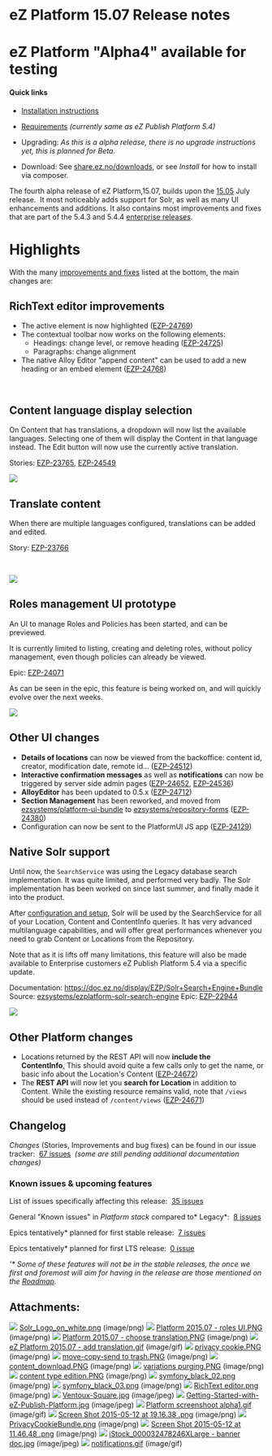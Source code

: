 #  eZ Platform 15.07 Release notes

# eZ Platform "Alpha4" available for testing

#### Quick links

-   [Installation instructions](https://github.com/ezsystems/ezplatform/blob/v0.10.0/INSTALL.md)[](https://github.com/ezsystems/ezplatform/blob/v15.05/INSTALL.md)
-   [Requirements](https://doc.ez.no/display/TMPA/Requirements+5.4) *(currently same as eZ Publish Platform 5.4)*
-   Upgrading: *As this is a alpha release, there is no upgrade instructions yet, this is planned for Beta.*

-   Download: See [share.ez.no/downloads](http://share.ez.no/downloads/downloads/ez-platform-15.07), or see *Install* for how to install via composer.

The fourth alpha release of eZ Platform,15.07, builds upon the [15.05](eZ-Platform-15.05-Release-notes_31429968.html) July release.  It most noticeably adds support for Solr, as well as many UI enhancements and additions. It also contains most improvements and fixes that are part of the 5.4.3 and 5.4.4 [enterprise releases](http://ez.no/Products/The-eZ-Publish-Platform).

# Highlights

With the many [improvements and fixes](#eZPlatform15.07Releasenotes-changelog) listed at the bottom, the main changes are:

## RichText editor improvements

-   The active element is now highlighted ([EZP-24769](https://jira.ez.no/browse/EZP-24769))
-   The contextual toolbar now works on the following elements:
    -   Headings: change level, or remove heading ([EZP-24725](https://jira.ez.no/browse/EZP-24725))
    -   Paragraphs: change alignment
-   The native Alloy Editor "append content" can be used to add a new heading or an embed element ([EZP-24768](https://jira.ez.no/browse/EZP-24768))

 

## Content language display selection

On Content that has translations, a dropdown will now list the available languages. Selecting one of them will display the Content in that language instead. The Edit button will now use the currently active translation.

Stories: [EZP-23765](https://jira.ez.no/browse/EZP-23765), [EZP-24549](https://jira.ez.no/browse/EZP-24549)

![](attachments/31429990/31429972.png)

## Translate content

When there are multiple languages configured, translations can be added and edited.

Story: [EZP-23766](https://jira.ez.no/browse/EZP-23766)

 

![](attachments/31429990/31429973.gif)

## Roles management UI prototype

An UI to manage Roles and Policies has been started, and can be previewed.

It is currently limited to listing, creating and deleting roles, without policy management, even though policies can already be viewed.

Epic: [EZP-24071](https://jira.ez.no/browse/EZP-24071)

As can be seen in the epic, this feature is being worked on, and will quickly evolve over the next weeks.

![](attachments/31429990/31429971.png)

## Other UI changes

-   **Details of locations** can now be viewed from the backoffice: content id, creator, modification date, remote id... ([EZP-24512](https://jira.ez.no/browse/EZP-24512))
-   **Interactive confirmation messages** as well as **notifications** can now be triggered by server side admin pages ([EZP-24652](https://jira.ez.no/browse/EZP-24652), [EZP-24536](https://jira.ez.no/browse/EZP-24536))
-   **AlloyEditor** has been updated to 0.5.x ([EZP-24712](https://jira.ez.no/browse/EZP-24712))
-   **Section Management** has been reworked, and moved from [ezsystems/platform-ui-bundle](https://github.com/ezsystems/PlaformUIBundle) to [ezsystems/repository-forms](https://github.com/ezsystems/repository-forms) ([EZP-24380](https://jira.ez.no/browse/EZP-24380))
-   Configuration can now be sent to the PlatformUI JS app ([EZP-24129](https://jira.ez.no/browse/EZP-24129))

## Native Solr support

Until now, the `SearchService` was using the Legacy database search implementation. It was quite limited, and performed very badly. The Solr implementation has been worked on since last summer, and finally made it into the product.

After [configuration and setup](https://doc.ez.no/display/EZP/Solr+Search+Engine+Bundle#SolrSearchEngineBundle-HowtosetupSolrSearchengine), Solr will be used by the SearchService for all of your Location, Content and ContentInfo queries. It has very advanced multilanguage capabilities, and will offer great performances whenever you need to grab Content or Locations from the Repository. 

Note that as it is lifts off many limitations, this feature will also be made available to Enterprise customers eZ Publish Platform 5.4 via a specific update.

Documentation: [https://doc.ez.no/display/EZP/Solr+Search+Engine+Bundle
](https://doc.ez.no/display/EZP/Solr+Search+Engine+Bundle)Source: [ezsystems/ezplatform-solr-search-engine](https://github.com/ezsystems/ezplatform-solr-search-engine)
Epic: [EZP-22944](https://jira.ez.no/browse/EZP-22944)

![](attachments/31429990/31429970.png)

## Other Platform changes

-   Locations returned by the REST API will now **include the ContentInfo**[.](https://jira.ez.no/browse/EZP-24672) This should avoid quite a few calls only to get the name, or basic info about the Location's Content ([EZP-24672](https://jira.ez.no/browse/EZP-24672))
-   The **REST API** will now let you **search for Location** in addition to Content. While the existing resource remains valid, note that `/views` should be used instead of `/content/views` ([EZP-24671](https://jira.ez.no/browse/EZP-24671))

## Changelog

*Changes* (Stories, Improvements and bug fixes) can be found in our issue tracker:  [67 issues](https://jira.ez.no/secure/IssueNavigator.jspa?reset=true&jqlQuery=fixVersion%3D%222015.07%22+AND+project+%3D+EZP+AND+issuetype+in+%28Story%2C+Improvement%2C+Bug%29+order+by+issuetype+++++++&src=confmacro)  *(some are still pending additional documentation changes)*

### Known issues & upcoming features

List of issues specifically affecting this release:  [35 issues](https://jira.ez.no/secure/IssueNavigator.jspa?reset=true&jqlQuery=project+%3D+EZP+AND+issuetype+in+%28bug%29+AND+affectedVersion+%3D+2015.05+ORDER+BY+priority++++++&src=confmacro)

General "Known issues" in *Platform stack* compared to* Legacy*:  [8 issues](https://jira.ez.no/secure/IssueNavigator.jspa?reset=true&jqlQuery=project+%3D+EZP+AND+affectedVersion+%3D%22Known+Issues+5.x+Stack%22+AND+resolution+%3D+Unresolved+ORDER+BY+priority+&src=confmacro)

Epics tentatively\* planned for first stable release:  [7 issues](https://jira.ez.no/secure/IssueNavigator.jspa?reset=true&jqlQuery=project+%3D+EZP+AND+issuetype+%3D+Epic+AND+fixVersion%3DPollux+AND+resolution+%3D+Unresolved+ORDER+BY+priority+&src=confmacro)

Epics tentatively\* planned for first LTS release:  [0 issue](https://jira.ez.no/secure/IssueNavigator.jspa?reset=true&jqlQuery=project+%3D+EZP+AND+issuetype+%3D+Epic+AND+fixVersion%3D%22Mauna+Kea%22+AND+resolution+%3D+Unresolved+ORDER+BY+priority++&src=confmacro)

*'\* Some of these features will not be in the stable releases, the once we first and foremost will aim for having in the release are those mentioned on the [Roadmap](http://ez.no/Blog/What-to-Expect-from-eZ-Studio-and-eZ-Platform).*

## Attachments:

![](images/icons/bullet_blue.gif) [Solr\_Logo\_on\_white.png](attachments/31429990/31429970.png) (image/png)
![](images/icons/bullet_blue.gif) [Platform 2015.07 - roles UI.PNG](attachments/31429990/31429971.png) (image/png)
![](images/icons/bullet_blue.gif) [Platform 2015.07 - choose translation.PNG](attachments/31429990/31429972.png) (image/png)
![](images/icons/bullet_blue.gif) [eZ Platform 2015.07 - add translation.gif](attachments/31429990/31429973.gif) (image/gif)
![](images/icons/bullet_blue.gif) [privacy cookie.PNG](attachments/31429990/31429974.png) (image/png)
![](images/icons/bullet_blue.gif) [move-copy-send to trash.PNG](attachments/31429990/31429975.png) (image/png)
![](images/icons/bullet_blue.gif) [content\_download.PNG](attachments/31429990/31429976.png) (image/png)
![](images/icons/bullet_blue.gif) [variations purging.PNG](attachments/31429990/31429977.png) (image/png)
![](images/icons/bullet_blue.gif) [content type edition.PNG](attachments/31429990/31429978.png) (image/png)
![](images/icons/bullet_blue.gif) [symfony\_black\_02.png](attachments/31429990/31429979.png) (image/png)
![](images/icons/bullet_blue.gif) [symfony\_black\_03.png](attachments/31429990/31429980.png) (image/png)
![](images/icons/bullet_blue.gif) [RichText editor.png](attachments/31429990/31429981.png) (image/png)
![](images/icons/bullet_blue.gif) [Ventoux-Square.jpg](attachments/31429990/31429982.jpg) (image/jpeg)
![](images/icons/bullet_blue.gif) [Getting-Started-with-eZ-Publish-Platform.jpg](attachments/31429990/31429983.jpg) (image/jpeg)
![](images/icons/bullet_blue.gif) [Platform screenshoot alpha1.gif](attachments/31429990/31429984.gif) (image/gif)
![](images/icons/bullet_blue.gif) [Screen Shot 2015-05-12 at 19.16.38 .png](attachments/31429990/31429985.png) (image/png)
![](images/icons/bullet_blue.gif) [PrivacyCookieBundle.png](attachments/31429990/31429986.png) (image/png)
![](images/icons/bullet_blue.gif) [Screen Shot 2015-05-12 at 11.46.48 .png](attachments/31429990/31429987.png) (image/png)
![](images/icons/bullet_blue.gif) [iStock\_000032478246XLarge - banner doc.jpg](attachments/31429990/31429988.jpg) (image/jpeg)
![](images/icons/bullet_blue.gif) [notifications.gif](attachments/31429990/31429989.gif) (image/gif)
